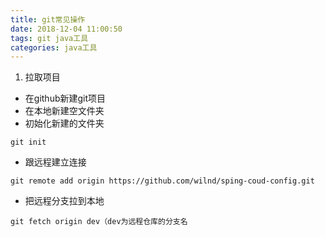 ```yaml
---
title: git常见操作
date: 2018-12-04 11:00:50
tags: git java工具
categories: java工具
---
```

1. 拉取项目
- 在github新建git项目
- 在本地新建空文件夹
- 初始化新建的文件夹

```
git init
```
- 跟远程建立连接

```
git remote add origin https://github.com/wilnd/sping-coud-config.git
```
- 把远程分支拉到本地

```
git fetch origin dev（dev为远程仓库的分支名
```

